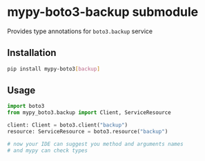 # mypy-boto3-backup submodule

Provides type annotations for `boto3.backup` service

## Installation

```bash
pip install mypy-boto3[backup]
```

## Usage

```python
import boto3
from mypy_boto3.backup import Client, ServiceResource

client: Client = boto3.client("backup")
resource: ServiceResource = boto3.resource("backup")

# now your IDE can suggest you method and arguments names
# and mypy can check types
```


